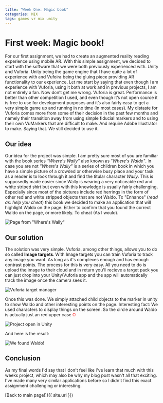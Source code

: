 ```yaml
---
title: "Week One: Magic book"
categories: MIX
tags: games vr mix unity
---
```

# First week: Magic book!

For our first assignment, we had to create an augmented reality reading experience using mobile AR. With this simple assignment, we decided to start with the software that we were both previously experienced with. Unity and Vuforia. Unity being the game engine that I have quite a lot of experience with and Vufoira being the gluing piece providing AR functionality to our experience.
Let me start by saying that even though I am experience with Vuforia, using it both at work and in previous projects, I am not entirely a fan. Now don’t get me wrong. Vuforia is great. Performance is better than other competition I used, and even though it’s not open source it is free to use for development purposes and it’s also fairly easy to get a very simple game up and running in no time (in most cases). My distaste for Vuforia comes more from some of their decision in the past few months and namely their transition away from using simple fiducial markers and to using their own VuMarkers that are difficult to make. And require Adobe Illustrator to make.
Saying that. We still decided to use it.

## Our idea

Our idea for the project was simple. I am pretty sure most of you are familiar with the book series _"Where's Wally"_ also known as _"Where's Waldo"_. In case you are not _"Where's Wally"_ is a series of children book in which you have a simple picture of a crowded or otherwise busy place and your task as a reader is to look through it and find the titular character _Wally_. This is supposedly made easier since Wally is wearing a very noticeable red and white striped shirt but even with this knowledge is usually fairly challenging. Especially since most of the pictures include red herrings in the form of other red and white stripped objects that are not Waldo.
To "Enhance" (_read as: help you cheat_) this book we decided to make an application that will highlight Waldo on the page. Either to confirm that you found the correct Waldo on the page, or more likely. To cheat (As I would).

![Page from _"Where's Wally"_]({{site.url}}/images/MixWeekOneWaldo/waldo_unsolved.jpg)

## Our solution

The solution was very simple. Vuforia, among other things, allows you to do so called **Image targets**. With Image targets you can train Vuforia to track any image you want. As long as it's complexes enough and has enough contrast points. The process for this is very easy. All you need to do is upload the image to their cloud and in return you'll recieve a target pack you can just drop into your Unity/Vuforia app and the app will automatically track the image once the camera sees it.

![Vuforia target manager]({{site.url}}/images/MixWeekOneWaldo/target_manager.jpg)

Once this was done. We simply attached child objects to the marker in unity to show Waldo and other interesting points on the page. Interesting fact: We used characters to display things on the screen. So the circle around Waldo is actually just an red upper case <font color="red">O</font>

![Project open in Unity]({{site.url}}/images/MixWeekOneWaldo/waldo_unity.png)

And here is the result:

![We found Waldo!]({{site.url}}/images/MixWeekOneWaldo/waldo_solved.png)

## Conclusion

As my final words I'd say that I don't feel like I've learn that much with this weeks project, which may also be why my blog post wasn't all that exciting. I've made many very similar applications before so I didn't find this exact assignment challenging or interesting.

[Back to main page!]({{ site.url }})
